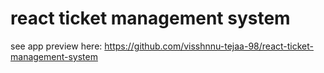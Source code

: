 # react ticket management system

see app preview here:
https://github.com/visshnnu-tejaa-98/react-ticket-management-system
